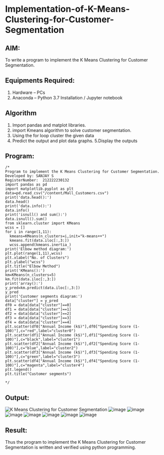 # Implementation-of-K-Means-Clustering-for-Customer-Segmentation

## AIM:
To write a program to implement the K Means Clustering for Customer Segmentation.

## Equipments Required:
1. Hardware – PCs
2. Anaconda – Python 3.7 Installation / Jupyter notebook

## Algorithm
1. Import pandas and matplot libraries.
2. import Kmeans algorithm to solve customer segmentation.
3. Using the for loop cluster the given data
4. Predict the output and plot data graphs.
5.Display the outputs


## Program:
```
/*
Program to implement the K Means Clustering for Customer Segmentation.
Developed by: SANJAY S
RegisterNumber:  212222230132
import pandas as pd
import matplotlib.pyplot as plt
data=pd.read_csv("/content/Mall_Customers.csv")
print('data.head():')
data.head()
print('data.info():')
data.info()
print('isnull() and sum():')
data.isnull().sum()
from sklearn.cluster import KMeans
wcss = []
for i in range(1,11):
  kmeans=KMeans(n_clusters=i,init="k-means++")
  kmeans.fit(data.iloc[:,3:])
  wcss.append(kmeans.inertia_)
print('Elbow method diagram:')
plt.plot(range(1,11),wcss)
plt.xlabel("No. of Clusters")
plt.ylabel("wcss")
plt.title("Elbow Method")
print('KMeans():')
km=KMeans(n_clusters=5)
km.fit(data.iloc[:,3:])
print('array():')
y_pred=km.predict(data.iloc[:,3:])
y_pred
print('Customer segments diagram:')
data["cluster"] = y_pred
df0 = data[data["cluster"]==0]
df1 = data[data["cluster"]==1]
df2 = data[data["cluster"]==2]
df3 = data[data["cluster"]==3]
df4 = data[data["cluster"]==4]
plt.scatter(df0["Annual Income (k$)"],df0["Spending Score (1-100)"],c="red",label="cluster0")
plt.scatter(df1["Annual Income (k$)"],df1["Spending Score (1-100)"],c="black",label="cluster1")
plt.scatter(df2["Annual Income (k$)"],df2["Spending Score (1-100)"],c="blue",label="cluster2")
plt.scatter(df3["Annual Income (k$)"],df3["Spending Score (1-100)"],c="green",label="cluster3")
plt.scatter(df4["Annual Income (k$)"],df4["Spending Score (1-100)"],c="magenta",label="cluster4")
plt.legend()
plt.title("Customer segments")

*/
```

## Output:
![K Means Clustering for Customer Segmentation](sam.png)
![image](https://github.com/22002102/Implementation-of-K-Means-Clustering-for-Customer-Segmentation/assets/119091638/fbcd1e35-2b91-409d-8546-b6102ce69f5a)
![image](https://github.com/22002102/Implementation-of-K-Means-Clustering-for-Customer-Segmentation/assets/119091638/64e275e0-462c-46c9-bd2a-f96fdd1818d3)
![image](https://github.com/22002102/Implementation-of-K-Means-Clustering-for-Customer-Segmentation/assets/119091638/9fe28a96-e0a8-4abc-8a27-95b5a3b09639)
![image](https://github.com/22002102/Implementation-of-K-Means-Clustering-for-Customer-Segmentation/assets/119091638/6b27e53c-1add-4d42-95a2-df3ac9b0d118)
![image](https://github.com/22002102/Implementation-of-K-Means-Clustering-for-Customer-Segmentation/assets/119091638/9323f6c6-621c-4cff-b1cc-d67f65599482)
![image](https://github.com/22002102/Implementation-of-K-Means-Clustering-for-Customer-Segmentation/assets/119091638/6d79e92c-5cf3-4693-b4f4-26e88c28b53f)
![image](https://github.com/22002102/Implementation-of-K-Means-Clustering-for-Customer-Segmentation/assets/119091638/ab96f875-937f-4820-8933-84b7489085a4)


## Result:
Thus the program to implement the K Means Clustering for Customer Segmentation is written and verified using python programming.
